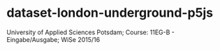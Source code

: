 # dataset-london-underground-p5js
University of Applied Sciences Potsdam; Course: 11EG-B - Eingabe/Ausgabe; WiSe 2015/16
